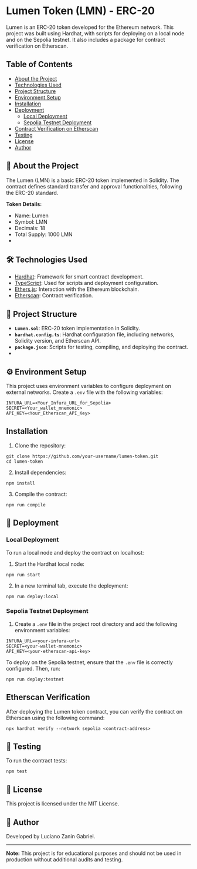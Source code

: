 # Lumen Token (LMN) - ERC-20

Lumen is an ERC-20 token developed for the Ethereum network. This project was built using Hardhat, with scripts for deploying on a local node and on the Sepolia testnet. It also includes a package for contract verification on Etherscan.

## Table of Contents

- [About the Project](#-about-the-project)
- [Technologies Used](#technologies-used)
- [Project Structure](#-project-structure)
- [Environment Setup](#environment-setup)
- [Installation](#installation)
- [Deployment](#-deployment)
  - [Local Deployment](#local-deployment)
  - [Sepolia Testnet Deployment](#sepolia-testnet-deployment)
- [Contract Verification on Etherscan](#etherscan-verification)
- [Testing](#-testing)
- [License](#-license)
- [Author](#-author)

## 📜 About the Project

The Lumen (LMN) is a basic ERC-20 token implemented in Solidity. The contract defines standard transfer and approval functionalities, following the ERC-20 standard.

**Token Details:**
- Name: Lumen
- Symbol: LMN
- Decimals: 18
- Total Supply: 1000 LMN
- 
<a name="technologies-used"></a>
## 🛠️ Technologies Used

- [Hardhat](https://hardhat.org/): Framework for smart contract development.
- [TypeScript](https://www.typescriptlang.org/): Used for scripts and deployment configuration.
- [Ethers.js](https://docs.ethers.io/v5/): Interaction with the Ethereum blockchain.
- [Etherscan](https://etherscan.io/): Contract verification.

## 📂 Project Structure

- **`Lumen.sol`**: ERC-20 token implementation in Solidity.
- **`hardhat.config.ts`**: Hardhat configuration file, including networks, Solidity version, and Etherscan API.
- **`package.json`**: Scripts for testing, compiling, and deploying the contract.
- 
<a name="environment-setup"></a>
## ⚙️ Environment Setup

This project uses environment variables to configure deployment on external networks. Create a `.env` file with the following variables:

```env
INFURA_URL=<Your_Infura_URL_for_Sepolia>
SECRET=<Your_wallet_mnemonic>
API_KEY=<Your_Etherscan_API_Key>
```
## Installation

1. Clone the repository:
```
git clone https://github.com/your-username/lumen-token.git
cd lumen-token
```
2. Install dependencies:
```
npm install
```
3. Compile the contract:
```
npm run compile
```

## 🚀 Deployment

### Local Deployment

To run a local node and deploy the contract on localhost:

1. Start the Hardhat local node:
```
npm run start
```
2. In a new terminal tab, execute the deployment:
```
npm run deploy:local
```

### Sepolia Testnet Deployment
1. Create a `.env` file in the project root directory and add the following environment variables:
```
INFURA_URL=<your-infura-url>
SECRET=<your-wallet-mnemonic>
API_KEY=<your-etherscan-api-key>
```
To deploy on the Sepolia testnet, ensure that the `.env` file is correctly configured. Then, run:
```
npm run deploy:testnet
```
## Etherscan Verification
After deploying the Lumen token contract, you can verify the contract on Etherscan using the following command:
```
npx hardhat verify --network sepolia <contract-address>
```

## 🧪 Testing

To run the contract tests:
```
npm test
```

## 📄 License

This project is licensed under the MIT License.

## 👤 Author

Developed by Luciano Zanin Gabriel.

---

**Note:** This project is for educational purposes and should not be used in production without additional audits and testing.
